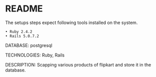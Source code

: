 # README
The setups steps expect following tools installed on the system.

    • Ruby 2.4.2
    • Rails 5.0.7.2

DATABASE: postgresql


TECHNOLOGIES: Ruby, Rails


DESCRIPTION: Scapping various products of flipkart and store it in the database.
